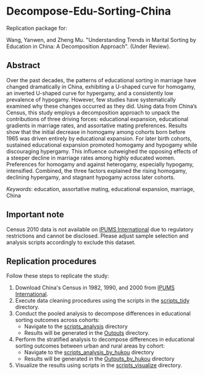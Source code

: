# Decompose-Edu-Sorting-China

Replication package for:

Wang, Yanwen, and Zheng Mu. "Understanding Trends in Marital Sorting by Education in China: A Decomposition Approach". (Under Review).

## Abstract

Over the past decades, the patterns of educational sorting in marriage have changed dramatically in China, exhibiting a U-shaped curve for homogamy, an inverted U-shaped curve for hypergamy, and a consistently low prevalence of hypogamy. However, few studies have systematically examined why these changes occurred as they did. Using data from China’s Census, this study employs a decomposition approach to unpack the contributions of three driving forces: educational expansion, educational gradients in marriage rates, and assortative mating preferences. Results show that the initial decrease in homogamy among cohorts born before 1965 was driven entirely by educational expansion. For later birth cohorts, sustained educational expansion promoted homogamy and hypogamy while discouraging hypergamy. This influence outweighed the opposing effects of a steeper decline in marriage rates among highly educated women. Preferences for homogamy and against heterogamy, especially hypogamy, intensified. Combined, the three factors explained the rising homogamy, declining hypergamy, and stagnant hypogamy across later cohorts.

*Keywords*:  education, assortative mating, educational expansion, marriage, China

## Important note

Census 2010 data is not available on [IPUMS International](https://international.ipums.org/international/) due to regulatory restrictions and cannot be disclosed. Please adjust sample selection and analysis scripts accordingly to exclude this dataset.

## Replication procedures

Follow these steps to replicate the study:
1. Download China's Census in 1982, 1990, and 2000 from [IPUMS International](https://international.ipums.org/international/).
2. Execute data cleaning procedures using the scripts in the [scripts_tidy](./scripts_tidy/) directory.
3. Conduct the pooled analysis to decompose differences in educational sorting outcomes across cohorts:
    - Navigate to the [scripts_analysis](./scripts_analysis/) directory
    - Results will be generated in the [Outputs](./Outputs/) directory.
4. Perform the stratified analysis to decompose differences in educational sorting outcomes between urban and rural areas by cohort:
    - Navigate to the [scripts_analysis_by_hukou](./scripts_analysis_by_hukou/) directory
    - Results will be generated in the [Outputs_by_hukou](./Outputs_by_hukou/) directory
5. Visualize the results using scripts in the [scripts_visualize](./scripts_visualize/) directory.